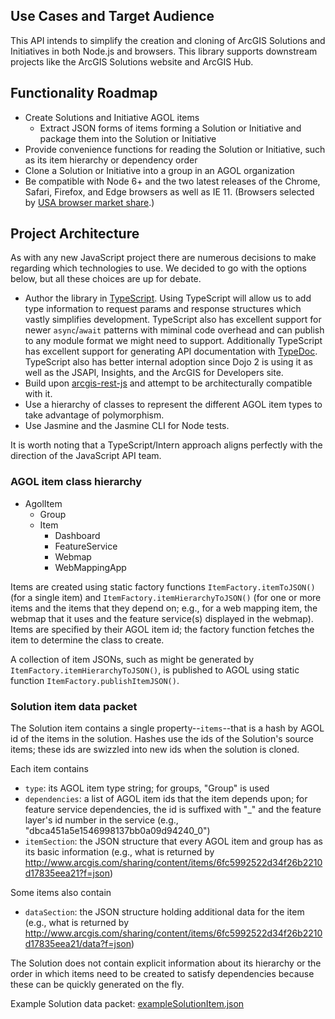 ## Use Cases and Target Audience

This API intends to simplify the creation and cloning of ArcGIS Solutions and Initiatives in both Node.js and browsers. This library supports downstream projects like the ArcGIS Solutions website and ArcGIS Hub.

## Functionality Roadmap

* Create Solutions and Initiative AGOL items
	* Extract JSON forms of items forming a Solution or Initiative and package them into the Solution or Initiative
* Provide convenience functions for reading the Solution or Initiative, such as its item hierarchy or dependency order
* Clone a Solution or Initiative into a group in an AGOL organization
* Be compatible with Node 6+ and the two latest releases of the Chrome, Safari, Firefox, and Edge browsers as well as IE 11. (Browsers selected by [USA browser market share](http://gs.statcounter.com/browser-market-share/all/united-states-of-america).)

## Project Architecture

As with any new JavaScript project there are numerous decisions to make regarding which technologies to use. We decided to go with the options below, but all these choices are up for debate.

* Author the library in [TypeScript](https://www.typescriptlang.org/). Using TypeScript will allow us to add type information to request params and response structures which vastly simplifies development. TypeScript also has excellent support for newer `async`/`await` patterns with miminal code overhead and can publish to any module format we might need to support. Additionally TypeScript has excellent support for generating API documentation with [TypeDoc](http://typedoc.org/). TypeScript also has better internal adoption since Dojo 2 is using it as well as the JSAPI, Insights, and the ArcGIS for Developers site.
* Build upon [arcgis-rest-js](https://github.com/Esri/arcgis-rest-js) and attempt to be architecturally compatible with it.
* Use a hierarchy of classes to represent the different AGOL item types to take advantage of polymorphism.
* Use Jasmine and the Jasmine CLI for Node tests.

It is worth noting that a TypeScript/Intern approach aligns perfectly with the direction of the JavaScript API team.

### AGOL item class hierarchy

* AgolItem
	* Group
	* Item
		* Dashboard
		* FeatureService
		* Webmap
		* WebMappingApp

Items are created using static factory functions `ItemFactory.itemToJSON()` (for a single item) and `ItemFactory.itemHierarchyToJSON()` (for one or more items and the items that they depend on; e.g., for a web mapping item, the webmap that it uses and the feature service(s) displayed in the webmap). Items are specified by their AGOL item id; the factory function fetches the item to determine the class to create.

A collection of item JSONs, such as might be generated by `ItemFactory.itemHierarchyToJSON()`, is published to AGOL using static function `ItemFactory.publishItemJSON()`.  

### Solution item data packet

The Solution item contains a single property--`items`--that is a hash by AGOL id of the items in the solution. Hashes use the ids of the Solution's source items; these ids are swizzled into new ids when the solution is cloned.

Each item contains

* `type`: its AGOL item type string; for groups, "Group" is used
* `dependencies`: a list of AGOL item ids that the item depends upon; for feature service dependencies, the id is suffixed with "\_" and the feature layer's id number in the service (e.g., "dbca451a5e1546998137bb0a09d94240\_0")
* `itemSection`: the JSON structure that every AGOL item and group has as its basic information (e.g., what is returned by http://www.arcgis.com/sharing/content/items/6fc5992522d34f26b2210d17835eea21?f=json)

Some items also contain

* `dataSection`: the JSON structure holding additional data for the item (e.g., what is returned by http://www.arcgis.com/sharing/content/items/6fc5992522d34f26b2210d17835eea21/data?f=json)

The Solution does not contain explicit information about its hierarchy or the order in which items need to be created to satisfy dependencies because these can be quickly generated on the fly.

Example Solution data packet: [exampleSolutionItem.json](https://github.com/ArcGIS/arcgis-clone-js/blob/master/docs/exampleSolutionItem.json)